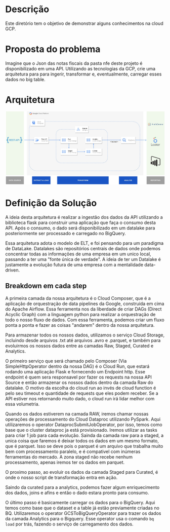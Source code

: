# Descrição
Este diretório tem o objetivo de demonstrar alguns conhecimentos na cloud GCP.

# Proposta do problema
Imagine que o Json das notas fiscais da pasta nfe deste projeto é disponibilizado em uma API. Utilizando as tecnologias da GCP, crie uma arquitetura para para ingerir, transformar e, eventualmente, carregar esses dados no big table.

# Arquitetura
![architecture](https://github.com/jfrsbg/sql-spark-python-gcp/blob/main/gcp/Architecture.jpg)
# Definição da Solução
A ideia desta arquitetura é realizar a ingestão dos dados da API utilizando a biblioteca flask para construir uma aplicação que faça o consumo desta API. Após o consumo, o dado será disponibilizado em um datalake para posteriormente ser processado e carregado no BigQuery.

Essa arquitetura adota o modelo de ELT, e foi pensando para um paradigma de DataLake. Datalakes são repositórios centrais de dados onde podemos concentrar todas as informações de uma empresa em um unico local, passando a ter uma "fonte única de verdade". A ideia de ter um Datalake é justamente a evolução futura de uma empresa com a mentalidade data-driven.


## Breakdown em cada step
A primeira camada da nossa arquitetura é o Cloud Composer, que é a aplicação de orquestração de data pipelines da Google, construída em cima do Apache Airflow. Essa ferramenta nos da liberdade de criar DAGs (Direct Acyclic Graph) com a linguagem python para realizar a orquestração de todo o nosso fluxo de dados. Com essa ferramenta, podemos criar um fluxo ponta a ponta e fazer as coisas "andarem" dentro da nossa arquitetura.

Para armazenar todos os nossos dados, utilizamos o serviço Cloud Storage, incluindo desde arquivos .txt até arquivos .avro e .parquet, e também para evoluirmos os nossos dados entre as camadas Raw, Staged, Curated e Analytics.

O primeiro serviço que será chamado pelo Composer (Via SimpleHttpOperator dentro da nossa DAG) é o Cloud Run, que estará rodando uma aplicação Flask e fornecendo um Endpoint http. Esse endpoint é quem sera responsavel por fazer os requests na nossa API Source e então armazenar os nossos dados dentro da camada Raw do datalake. O motivo da escolha do cloud run ao invés de cloud function é pelo seu timeout e quantidade de requests que eles podem receber. Se a API estiver nos retornando muito dado, o cloud run irá lidar melhor com essa volumetria.

Quando os dados estiverem na camada RAW, iremos chamar nossas operações de processamento do Cloud Dataproc utilizando PySpark. Aqui utilizaremos o operator DataprocSubmitJobOperator, por isso, temos como base que o cluster dataproc ja está provisionado. Iremos utilizar as tasks para criar 1 job para cada evolução. Sainda da camada raw para a staged, a unica coisa que faremos é deixar todos os dados em um mesmo formato, que é parquet. Isso se deve pois o parquet é um arquivo que trabalha muito bem com processamento paralelo, e é compativel com inúmeras ferramentas do mercado. A zona staged não recebe nenhum processamento, apenas iremos ter os dados em parquet. 

O proximo passo, ao evoluir os dados da camada Staged para Curated, é onde o nosso script de transformação entra em ação.

Saindo da curated para a analytics, podemos fazer algum enriquecimento dos dados, joins e afins e então o dado estara pronto para consumo.

O último passo é basicamente carregar os dados para o BigQuery. Aqui temos como base que o dataset e a table já estão previamente criadas no BQ. Utilizaremos o operator GCSToBigQueryOperator para trazer os dados da camada Analytics para o Bigquery. Esse operator usa o comando `bq load` por trás, fazendo o serviço de carregamento dos dados.